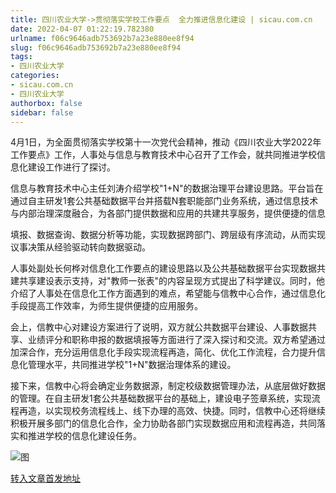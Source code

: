 ```yaml
---
title: 四川农业大学->贯彻落实学校工作要点  全力推进信息化建设 | sicau.com.cn
date: 2022-04-07 01:22:19.782380
urlname: f06c9646adb753692b7a23e880ee8f94
slug: f06c9646adb753692b7a23e880ee8f94
tags: 
- 四川农业大学
categories:
- sicau.com.cn
- 四川农业大学
authorbox: false
sidebar: false
---
```

4月1日，为全面贯彻落实学校第十一次党代会精神，推动《四川农业大学2022年工作要点》工作，人事处与信息与教育技术中心召开了工作会，就共同推进学校信息化建设工作进行了探讨。  

信息与教育技术中心主任刘涛介绍学校"1+N"的数据治理平台建设思路。平台旨在通过自主研发1套公共基础数据平台并搭载N套职能部门业务系统，通过信息技术与内部治理深度融合，为各部门提供数据和应用的共建共享服务，提供便捷的信息
<!--more-->
填报、数据查询、数据分析等功能，实现数据跨部门、跨层级有序流动，从而实现议事决策从经验驱动转向数据驱动。

人事处副处长何桦对信息化工作要点的建设思路以及公共基础数据平台实现数据共建共享建设表示支持，对"教师一张表"的内容呈现方式提出了科学建议。同时，他介绍了人事处在信息化工作方面遇到的难点，希望能与信教中心合作，通过信息化手段提高工作效率，为师生提供便捷的应用服务。

会上，信教中心对建设方案进行了说明，双方就公共数据平台建设、人事数据共享、业绩评分和职称申报的数据填报等方面进行了深入探讨和交流。双方希望通过加深合作，充分运用信息化手段实现流程再造，简化、优化工作流程，合力提升信息化管理水平，共同推进学校"1+N"数据治理体系的建设。

接下来，信教中心将会确定业务数据源，制定校级数据管理办法，从底层做好数据的管理。在自主研发1套公共基础数据平台的基础上，建设电子签章系统，实现流程再造，以实现校务流程线上、线下办理的高效、快捷。同时，信教中心还将继续积极开展多部门的信息化合作，全力协助各部门实现数据应用和流程再造，共同落实和推进学校的信息化建设任务。

![图](https://news.sicau.edu.cn/__local/8/3D/86/154CB85CE033869F1A4B3D5F7CA_960254AE_12154.png)

[转入文章首发地址](https://news.sicau.edu.cn/info/1078/67228.htm)